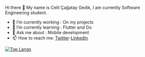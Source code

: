  Hi there 👋 My name is Celil Çağatay Gedik, I am currently Software Engineering student.

- 🔭 I’m currently working : On my projects
- 🌱 I’m currently learning : Flutter and Go
- 💬 Ask me about : Mobile development
- 📫 How to reach me: [Twitter](Twitter-cagataygedkk)-[LinkedIn](https://www.linkedin.com/in/celilcagataygedik/)

[![Top Langs](https://github-readme-stats.vercel.app/api/top-langs/?username=cagataygedik&layout=compact)](https://github.com/cagataygedik/github-readme-stats)
